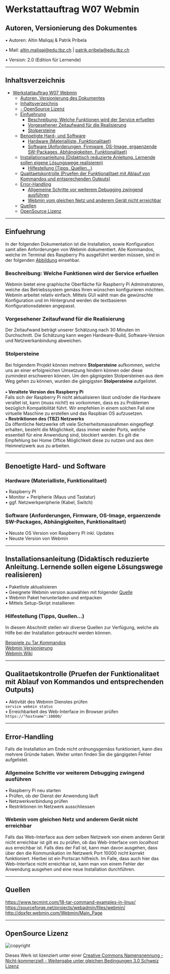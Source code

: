 # Werkstattauftrag W07 Webmin

## Autoren, Versionierung des Dokumentes

   • Autoren: Altin Maliqaj & Patrik Pribela
   
   • Mail: altin.maliqaj@edu.tbz.ch | patrik.pribela@edu.tbz.ch

   • Version: 2.0 (Edition für Lernende)
- - -
## Inhaltsverzeichnis
- [Werkstattauftrag W07 Webmin](#werkstattauftrag-w07-webmin)
  - [Autoren, Versionierung des Dokumentes](#autoren-versionierung-des-dokumentes)
  - [Inhaltsverzeichnis](#inhaltsverzeichnis)
  - [- OpenSource Lizenz](#--opensource-lizenz)
  - [Einfuehrung](#einfuehrung)
    - [Beschreibung: Welche Funktionen wird der Service erfuellen](#beschreibung-welche-funktionen-wird-der-service-erfuellen)
    - [Vorgesehener Zeitaufwand für die Realisierung](#vorgesehener-zeitaufwand-für-die-realisierung)
    - [Stolpersteine](#stolpersteine)
  - [Benoetigte Hard- und Software](#benoetigte-hard--und-software)
    - [Hardware (Materialliste, Funktionalitaet)](#hardware-materialliste-funktionalitaet)
    - [Software (Anforderungen, Firmware, OS-Image, ergaenzende SW-Packages, Abhängigkeiten, Funktionalitaet)](#software-anforderungen-firmware-os-image-ergaenzende-sw-packages-abhängigkeiten-funktionalitaet)
  - [Installationsanleitung (Didaktisch reduzierte Anleitung. Lernende sollen eigene Lösungswege realisieren)](#installationsanleitung-didaktisch-reduzierte-anleitung-lernende-sollen-eigene-lösungswege-realisieren)
    - [Hilfestellung (Tipps, Quellen...)](#hilfestellung-tipps-quellen)
  - [Qualitaetskontrolle (Pruefen der Funktionalitaet mit Ablauf von Kommandos und entsprechenden Outputs)](#qualitaetskontrolle-pruefen-der-funktionalitaet-mit-ablauf-von-kommandos-und-entsprechenden-outputs)
  - [Error-Handling](#error-handling)
    - [Allgemeine Schritte vor weiterem Debugging zwingend ausführen](#allgemeine-schritte-vor-weiterem-debugging-zwingend-ausführen)
    - [Webmin vom gleichen Netz und anderem Gerät nicht erreichbar](#webmin-vom-gleichen-netz-und-anderem-gerät-nicht-erreichbar)
  - [Quellen](#quellen)
  - [OpenSource Lizenz](#opensource-lizenz)
---
## Einfuehrung
In der folgenden Dokumentation ist die Installation, sowie Konfiguration samt allen Anforderungen von Webmin dokumentiert.
Alle Kommandos, welche im Terminal des Raspberry Pis ausgeführt werden müssen, sind in der folgenden [Abbildung](/img/cmd.png) einsehbar.

   ### Beschreibung: Welche Funktionen wird der Service erfuellen
   Webmin bietet eine graphische Oberfläche für Raspberry Pi Adminstratoren, welche das Betriebssystem gemäss Ihren wünschen konfigurieren möchten. Webmin arbeitet relativ einfach. Mittels GUI wählt man die gewünschte Konfiguration und im Hintergrund werden die textbasieren Konfigurationsdateien angepasst.
   ### Vorgesehener Zeitaufwand für die Realisierung
   Der Zeitaufwand beträgt unserer Schätzung nach 30 Minuten im Durchschnitt. Die Schätzung kann wegen Hardware-Build, Software-Version und Netzwerkanbindung abweichen.
   ### Stolpersteine
   Bei folgendem Projekt können mehrere **Stolpersteine** aufkommen, welche uns an einer erfolgreichen Umsetzung hindern können oder diese zumindest erschweren können. Um den gägnigsten Stolpersteinen aus dem Weg gehen zu können, wurden die gängigsten **Stolpersteine** aufgelistet.<br><br>
   **• Veraltete Version des Raspberry Pi**<br>
   Falls sich der Raspberry Pi nicht aktualisieren lässt und/oder die Hardware veraltet ist, kann (muss nicht!) es vorkommen, dass es zu Problemen bezüglich Kompatibilität führt. Wir empfehlen in einem solchen Fall eine virtuelle Maschine zu erstellen und das Raspbian OS aufzusetzen.<br>
   **• Restriktionen des (TBZ) Netzwerks**<br>
   Da öffentliche Netzwerke oft viele Sicherheitsmassnahmen eingepflegt erhalten, besteht die Möglichkeit, dass immer wieder Ports, welche essentiell für eine Anwendung sind, blockiert werden. Es gilt die Empfehlung bei Home Office Möglichkeit diese zu nutzen und aus dem Heimnetzwerk aus zu arbeiten.<br>
   - - -
## Benoetigte Hard- und Software
   ### Hardware (Materialliste, Funktionalitaet)
   • Raspberry PI<br>
   • Monitor + Peripherie (Maus und Tastatur)<br>
   • ggf. Netzwerkperipherie (Kabel, Switch)
   ### Software (Anforderungen, Firmware, OS-Image, ergaenzende SW-Packages, Abhängigkeiten, Funktionalitaet)
   • Neuste OS Version von Raspberry PI inkl. Updates<br>
   • Neuste Version von Webmin<br>
- - -
## Installationsanleitung (Didaktisch reduzierte Anleitung. Lernende sollen eigene Lösungswege realisieren)
• Paketliste aktualisieren<br>
• Geeignete Webmin version auswählen mit folgender [Quelle](https://sourceforge.net/projects/webadmin/files/webmin/)<br>
• Webmin Paket herunterladen und entpacken<br>
• Mittels Setup-Skript installieren
### Hilfestellung (Tipps, Quellen...)
In diesem Abschnitt stellen wir diverse Quellen zur Verfügung, welche als Hilfe bei der Installation gebraucht werden können.

[Beispiele zu Tar Kommandos](https://www.tecmint.com/18-tar-command-examples-in-linux/)<br>
[Webmin Versionierung](https://sourceforge.net/projects/webadmin/files/webmin/)<br>
[Webmin Wiki](http://doxfer.webmin.com/Webmin/Main_Page)
- - -
## Qualitaetskontrolle (Pruefen der Funktionalitaet mit Ablauf von Kommandos und entsprechenden Outputs)
• Aktivität des Webmin Dienstes prüfen<br>
`service webmin status`<br>
• Erreichbarkeit des Web-Interface im Browser prüfen<br>
`https://"hostname":10000/`<br>
- - -
## Error-Handling
Falls die Installation am Ende nicht ordnungsgemäss funktioniert, kann dies mehrere Gründe haben. Weiter unten finden Sie die gängigsten Fehler aufgelistet.
### Allgemeine Schritte vor weiterem Debugging zwingend ausführen
• Raspberry Pi neu starten<br>
• Prüfen, ob der Dienst der Anwendung läuft<br>
• Netzwerkverbindung prüfen<br>
• Restriktionen im Netzwerk ausschliessen
### Webmin vom gleichen Netz und anderem Gerät nicht erreichbar
Falls das Web-Interface aus dem selben Netzwerk von einem anderen Gerät nicht erreichbar ist gilt es zu prüfen, ob das Web-Interface vom *localhost* aus erreichbar ist. Falls dies der Fall ist, kann man davon ausgehen, dass über den die Kommunikation im Netzwerk Port 10000 nicht korrekt funktioniert. Hierbei ist ein Portscan hilfreich. Im Falle, dass auch hier das Web-Interface nicht erreichbar ist, kann man von einem Fehler der Anwendung ausgehen und eine neue Installation durchführen.
- - -
## Quellen
https://www.tecmint.com/18-tar-command-examples-in-linux/<br>
https://sourceforge.net/projects/webadmin/files/webmin/
http://doxfer.webmin.com/Webmin/Main_Page
- - -
## OpenSource Lizenz
![copyright](https://camo.githubusercontent.com/bf63a077023c34e5c61916eea81a068b4e44c86d51c08b8db9d2335a0b9af3b6/68747470733a2f2f692e6372656174697665636f6d6d6f6e732e6f72672f6c2f62792d6e632d73612f332e302f63682f38387833312e706e67)

Dieses Werk ist lizenziert unter einer [Creative Commons Namensnennung - Nicht-kommerziell - Weitergabe unter gleichen Bedingungen 3.0 Schweiz Lizenz](http://creativecommons.org/licenses/by-nc-sa/3.0/ch/)
